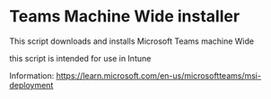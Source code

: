 # Teams Machine Wide installer

This script downloads and installs Microsoft Teams machine Wide

this script is intended for use in Intune

Information:
https://learn.microsoft.com/en-us/microsoftteams/msi-deployment

 
